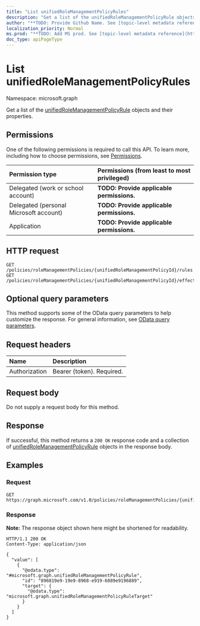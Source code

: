 ```yaml
---
title: "List unifiedRoleManagementPolicyRules"
description: "Get a list of the unifiedRoleManagementPolicyRule objects and their properties."
author: "**TODO: Provide Github Name. See [topic-level metadata reference](https://msgo.azurewebsites.net/add/document/guidelines/metadata.html#topic-level-metadata)**"
localization_priority: Normal
ms.prod: "**TODO: Add MS prod. See [topic-level metadata reference](https://msgo.azurewebsites.net/add/document/guidelines/metadata.html#topic-level-metadata)**"
doc_type: apiPageType
---
```


# List unifiedRoleManagementPolicyRules
Namespace: microsoft.graph



Get a list of the [unifiedRoleManagementPolicyRule](../resources/unifiedrolemanagementpolicyrule.md) objects and their properties.

## Permissions
One of the following permissions is required to call this API. To learn more, including how to choose permissions, see [Permissions](/graph/permissions-reference).

|Permission type|Permissions (from least to most privileged)|
|:---|:---|
|Delegated (work or school account)|**TODO: Provide applicable permissions.**|
|Delegated (personal Microsoft account)|**TODO: Provide applicable permissions.**|
|Application|**TODO: Provide applicable permissions.**|

## HTTP request

<!-- {
  "blockType": "ignored"
}
-->
``` http
GET /policies/roleManagementPolicies/{unifiedRoleManagementPolicyId}/rules
GET /policies/roleManagementPolicies/{unifiedRoleManagementPolicyId}/effectiveRules
```

## Optional query parameters
This method supports some of the OData query parameters to help customize the response. For general information, see [OData query parameters](/graph/query-parameters).

## Request headers
|Name|Description|
|:---|:---|
|Authorization|Bearer {token}. Required.|

## Request body
Do not supply a request body for this method.

## Response

If successful, this method returns a `200 OK` response code and a collection of [unifiedRoleManagementPolicyRule](../resources/unifiedrolemanagementpolicyrule.md) objects in the response body.

## Examples

### Request
<!-- {
  "blockType": "request",
  "name": "list_unifiedrolemanagementpolicyrule"
}
-->
``` http
GET https://graph.microsoft.com/v1.0/policies/roleManagementPolicies/{unifiedRoleManagementPolicyId}/rules
```


### Response
**Note:** The response object shown here might be shortened for readability.
<!-- {
  "blockType": "response",
  "truncated": true,
  "@odata.type": "Collection(microsoft.graph.unifiedRoleManagementPolicyRule)"
}
-->
``` http
HTTP/1.1 200 OK
Content-Type: application/json

{
  "value": [
    {
      "@odata.type": "#microsoft.graph.unifiedRoleManagementPolicyRule",
      "id": "896819e9-19e9-8968-e919-6889e9196889",
      "target": {
        "@odata.type": "microsoft.graph.unifiedRoleManagementPolicyRuleTarget"
      }
    }
  ]
}
```

